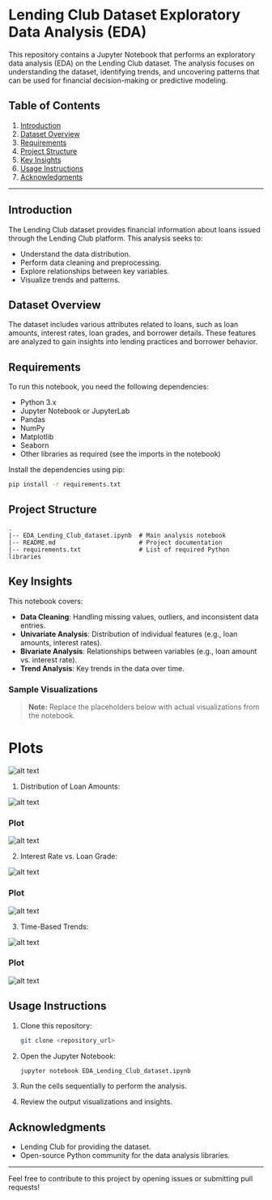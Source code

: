 # Lending Club Dataset Exploratory Data Analysis (EDA)

This repository contains a Jupyter Notebook that performs an exploratory data analysis (EDA) on the Lending Club dataset. The analysis focuses on understanding the dataset, identifying trends, and uncovering patterns that can be used for financial decision-making or predictive modeling.

## Table of Contents

1. [Introduction](#introduction)
2. [Dataset Overview](#dataset-overview)
3. [Requirements](#requirements)
4. [Project Structure](#project-structure)
5. [Key Insights](#key-insights)
6. [Usage Instructions](#usage-instructions)
7. [Acknowledgments](#acknowledgments)

---

## Introduction

The Lending Club dataset provides financial information about loans issued through the Lending Club platform. This analysis seeks to:

- Understand the data distribution.
- Perform data cleaning and preprocessing.
- Explore relationships between key variables.
- Visualize trends and patterns.

## Dataset Overview

The dataset includes various attributes related to loans, such as loan amounts, interest rates, loan grades, and borrower details. These features are analyzed to gain insights into lending practices and borrower behavior.

## Requirements

To run this notebook, you need the following dependencies:

- Python 3.x
- Jupyter Notebook or JupyterLab
- Pandas
- NumPy
- Matplotlib
- Seaborn
- Other libraries as required (see the imports in the notebook)

Install the dependencies using pip:

```bash
pip install -r requirements.txt
```

## Project Structure

```
.
|-- EDA_Lending_Club_dataset.ipynb  # Main analysis notebook
|-- README.md                       # Project documentation
|-- requirements.txt                # List of required Python libraries
```

## Key Insights

This notebook covers:

- **Data Cleaning**: Handling missing values, outliers, and inconsistent data entries.
- **Univariate Analysis**: Distribution of individual features (e.g., loan amounts, interest rates).
- **Bivariate Analysis**: Relationships between variables (e.g., loan amount vs. interest rate).
- **Trend Analysis**: Key trends in the data over time.

### Sample Visualizations

> **Note:** Replace the placeholders below with actual visualizations from the notebook.
# Plots
![alt text](Images/7.png)

1. Distribution of Loan Amounts:

![alt text](Images/2.png)

### Plot
![alt text](Images/4.png)

2. Interest Rate vs. Loan Grade:

![alt text](Images/5.png)

### Plot 

![alt text](Images/6.png)

3. Time-Based Trends:

![alt text](Images/1.png)

### Plot


![alt text](Images/3.png)
## Usage Instructions

1. Clone this repository:

   ```bash
   git clone <repository_url>
   ```

2. Open the Jupyter Notebook:

   ```bash
   jupyter notebook EDA_Lending_Club_dataset.ipynb
   ```

3. Run the cells sequentially to perform the analysis.

4. Review the output visualizations and insights.

## Acknowledgments

- Lending Club for providing the dataset.
- Open-source Python community for the data analysis libraries.

---

Feel free to contribute to this project by opening issues or submitting pull requests!